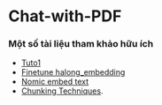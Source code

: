 # Chat-with-PDF





### Một số tài liệu tham khảo hữu ích
- [Tuto1](https://www.youtube.com/watch?v=2TJxpyO3ei4)
- [Finetune halong_embedding](https://github.com/thangnch/MiAI_HieuNgo_EmbedingFineTune)
- [Nomic embed text](https://ollama.com/library/nomic-embed-text)
- [Chunking Techniques](https://medium.com/@thallyscostalat/chunking-strategies-optimization-for-retrieval-augmented-generation-rag-in-the-context-of-e47cc949931d).

